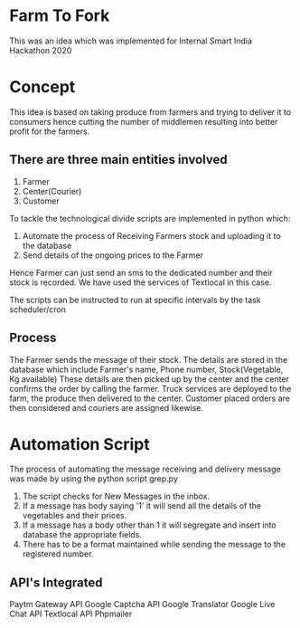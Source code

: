 # Farm To Fork
This was an idea which was implemented for Internal Smart India Hackathon 2020

# Concept
This idea is based on taking produce from farmers and trying to deliver it to consumers
hence cutting the number of middlemen resulting into better profit for the farmers.

## There are three main entities involved
1) Farmer
2) Center(Courier)
3) Customer

To tackle the technological divide scripts are implemented in python which:
1) Automate the process of Receiving Farmers stock and uploading it to the database
2) Send details of the ongoing prices to the Farmer

Hence Farmer can just send an sms to the dedicated number and their stock is recorded.
We have used the services of Textlocal in this case.

The scripts can be instructed to run at specific intervals by the task scheduler/cron

## Process
The Farmer sends the message of their stock.
The details are stored in the database which include Farmer's name, Phone number, Stock(Vegetable, Kg available)
These details are then picked up by the center and the center confirms the order by calling the farmer.
Truck services are deployed to the farm, the produce then delivered to the center.
Customer placed orders are then considered and couriers are assigned likewise.

# Automation Script
The process of automating the message receiving and delivery message was made by using the python script grep.py
1) The script checks for New Messages in the inbox.
2) If a message has body saying '1' it will send all the details of the vegetables and their prices.
3) If a message has a body other than 1 it will segregate and insert into database the appropriate fields.
4) There has to be a format maintained while sending the message to the registered number.

## API's Integrated
Paytm Gateway API
Google Captcha API
Google Translator
Google Live Chat API
Textlocal API
Phpmailer
